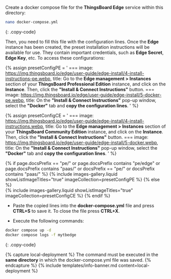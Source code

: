 
Create a docker compose file for the **ThingsBoard Edge** service within this directory:

```bash
nano docker-compose.yml
```
{: .copy-code}

Then, you need to fill this file with the configuration lines.
Once the **Edge** instance has been created, the preset installation instructions will be available for use. 
They contain important credentials, such as **Edge Secret**, **Edge Key**, etc. To access these configurations:

{% assign presetConfigPE = '
    ===
        image: https://img.thingsboard.io/edge/user-guide/edge-install/4-install-instructions-pe.webp,
        title: Go to the **Edge management > Instances** section of your **ThingsBoard Professional Edition** instance, and click on the **Instance**. Then, click the **"Install & Connect Instructions"** button.
    ===
        image: https://img.thingsboard.io/edge/user-guide/edge-install/5-docker-pe.webp,
        title: On the **"Install & Connect Instructions"** pop-up window, select the **"Docker"** tab and **copy the configuration lines**.
'
%}

{% assign presetConfigCE = '
    ===
        image: https://img.thingsboard.io/edge/user-guide/edge-install/4-install-instructions.webp,
        title: Go to the **Edge management > Instances** section of your **ThingsBoard Community Edition** instance, and click on the **Instance**. Then, click the **"Install & Connect Instructions"** button.
    ===
        image: https://img.thingsboard.io/edge/user-guide/edge-install/5-docker.webp,
        title: On the **"Install & Connect Instructions"** pop-up window, select the **"Docker"** tab and **copy the configuration lines**.
'
%}

{% if page.docsPrefix == "pe/" or page.docsPrefix contains "pe/edge" or page.docsPrefix contains "paas/" or docsPrefix == "pe/" or docsPrefix contains "paas/" %}
    {% include images-gallery.liquid showListImageTitles="true" imageCollection=presetConfigPE %}
{% else %}  
    {% include images-gallery.liquid showListImageTitles="true" imageCollection=presetConfigCE %}
{% endif %}


* Paste the copied lines into the **docker-compose.yml** file and press **CTRL+S** to save it. To close the file press **CTRL+X**.

* Execute the following commands:

```bash
docker compose up -d
docker compose logs -f mytbedge
```
{: .copy-code}

{% capture local-deployment %}
The command must be executed in the **same directory** in which the docker-compose.yml file was saved.
{% endcapture %}
{% include templates/info-banner.md content=local-deployment %}